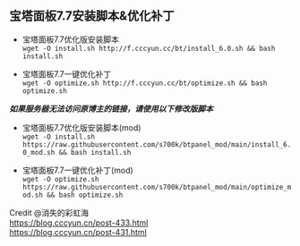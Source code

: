 ## 宝塔面板7.7安装脚本&优化补丁

* 宝塔面板7.7优化版安装脚本  
`wget -O install.sh http://f.cccyun.cc/bt/install_6.0.sh && bash install.sh`

* 宝塔面板7.7一键优化补丁  
`wget -O optimize.sh http://f.cccyun.cc/bt/optimize.sh && bash optimize.sh`

***如果服务器无法访问原博主的链接，请使用以下修改版脚本***

* 宝塔面板7.7优化版安装脚本(mod)  
`wget -O install.sh https://raw.githubusercontent.com/s700k/btpanel_mod/main/install_6.0_mod.sh && bash install.sh`

* 宝塔面板7.7一键优化补丁(mod)  
`wget -O optimize.sh https://raw.githubusercontent.com/s700k/btpanel_mod/main/optimize_mod.sh && bash optimize.sh`

Credit @消失的彩虹海  
https://blog.cccyun.cn/post-433.html  
https://blog.cccyun.cn/post-431.html
